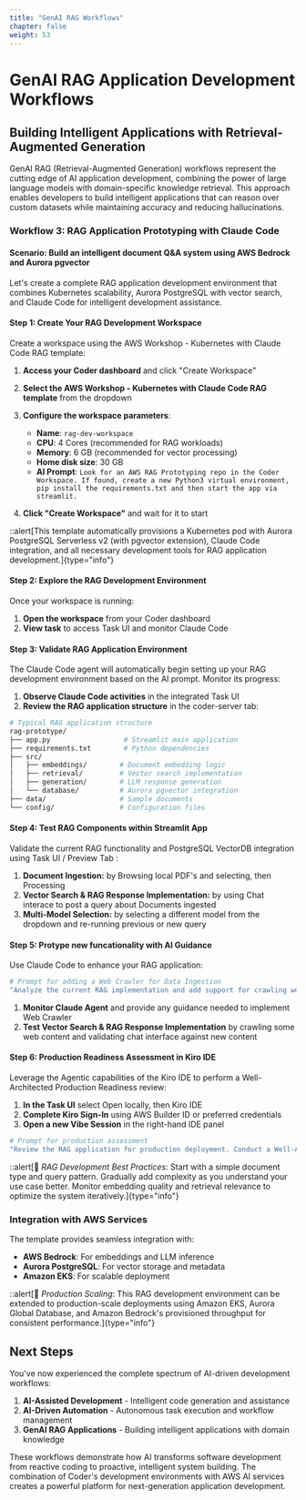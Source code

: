 ```yaml
---
title: "GenAI RAG Workflows"
chapter: false
weight: 53
---
```


# GenAI RAG Application Development Workflows

## Building Intelligent Applications with Retrieval-Augmented Generation

GenAI RAG (Retrieval-Augmented Generation) workflows represent the cutting edge of AI application development, combining the power of large language models with domain-specific knowledge retrieval. This approach enables developers to build intelligent applications that can reason over custom datasets while maintaining accuracy and reducing hallucinations.

### Workflow 3: RAG Application Prototyping with Claude Code
#### Scenario: Build an intelligent document Q&A system using AWS Bedrock and Aurora pgvector

Let's create a complete RAG application development environment that combines Kubernetes scalability, Aurora PostgreSQL with vector search, and Claude Code for intelligent development assistance.

#### Step 1: Create Your RAG Development Workspace

Create a workspace using the AWS Workshop - Kubernetes with Claude Code RAG template:
1. **Access your Coder dashboard** and click "Create Workspace"
2. **Select the AWS Workshop - Kubernetes with Claude Code RAG template** from the dropdown
3. **Configure the workspace parameters**:
   - **Name**: `rag-dev-workspace`
   - **CPU**: 4 Cores (recommended for RAG workloads)
   - **Memory**: 6 GB (recommended for vector processing)
   - **Home disk size**: 30 GB
   - **AI Prompt**: `Look for an AWS RAG Prototyping repo in the Coder Workspace. If found, create a new Python3 virtual environment, pip install the requirements.txt and then start the app via streamlit.`

4. **Click "Create Workspace"** and wait for it to start

::alert[This template automatically provisions a Kubernetes pod with Aurora PostgreSQL Serverless v2 (with pgvector extension), Claude Code integration, and all necessary development tools for RAG application development.]{type="info"}

#### Step 2: Explore the RAG Development Environment

Once your workspace is running:

1. **Open the workspace** from your Coder dashboard
2. **View task** to access Task UI and monitor Claude Code

#### Step 3: Validate RAG Application Environment

The Claude Code agent will automatically begin setting up your RAG development environment based on the AI prompt. Monitor its progress:

1. **Observe Claude Code activities** in the integrated Task UI
2. **Review the RAG application structure** in the coder-server tab:

```bash
# Typical RAG application structure
rag-prototype/
├── app.py                  # Streamlit main application
├── requirements.txt        # Python dependencies
├── src/
│   ├── embeddings/        # Document embedding logic
│   ├── retrieval/         # Vector search implementation
│   ├── generation/        # LLM response generation
│   └── database/          # Aurora pgvector integration
├── data/                  # Sample documents
└── config/                # Configuration files
```

#### Step 4: Test RAG Components within Streamlit App

Validate the current RAG functionality and PostgreSQL VectorDB integration using Task UI / Preview Tab :

1. **Document Ingestion:** by Browsing local PDF's and selecting, then Processing 
2. **Vector Search & RAG Response Implementation:** by using Chat interace to post a query about Documents ingested
3. **Multi-Model Selection:** by selecting a different model from the dropdown and re-running previous or new query

#### Step 5: Protype new funcationality with AI Guidance

Use Claude Code to enhance your RAG application:

```bash
# Prompt for adding a Web Crawler for Data Ingestion
"Analyze the current RAG implementation and add support for crawling web pages to ingest additional data into the PostgreSQL Vector Knowledgebase.  Limit the number of web pages that could be ingested to 100, and maximum link depth of 4.  Process the data in chunks and ensure appropriate error handling and basic import progress tracking is available in the UI."
```
1. **Monitor Claude Agent** and provide any guidance needed to implement Web Crawler
2. **Test Vector Search & RAG Response Implementation** by crawling some web content and validating chat interface against new content


#### Step 6: Production Readiness Assessment in Kiro IDE

Leverage the Agentic capabilities of the Kiro IDE to perform a Well-Architected Production Readiness review:

1. **In the Task UI** select Open locally, then Kiro IDE
2. **Complete Kiro Sign-In** using AWS Builder ID or preferred credentials
3. **Open a new Vibe Session** in the right-hand IDE panel
```bash
# Prompt for production assessment
"Review the RAG application for production deployment. Conduct a Well-Architected review, checking for security best practices, error handling, logging, monitoring, scalability considerations, and AWS service integration patterns. Provide a deployment checklist."
```

::alert[🧠 *RAG Development Best Practices*: Start with a simple document type and query pattern. Gradually add complexity as you understand your use case better. Monitor embedding quality and retrieval relevance to optimize the system iteratively.]{type="info"}

### Integration with AWS Services

The template provides seamless integration with:
- **AWS Bedrock**: For embeddings and LLM inference
- **Aurora PostgreSQL**: For vector storage and metadata
- **Amazon EKS**: For scalable deployment

::alert[🚀 *Production Scaling*: This RAG development environment can be extended to production-scale deployments using Amazon EKS, Aurora Global Database, and Amazon Bedrock's provisioned throughput for consistent performance.]{type="info"}

## Next Steps

You've now experienced the complete spectrum of AI-driven development workflows:
1. **AI-Assisted Development** - Intelligent code generation and assistance
2. **AI-Driven Automation** - Autonomous task execution and workflow management  
3. **GenAI RAG Applications** - Building intelligent applications with domain knowledge

These workflows demonstrate how AI transforms software development from reactive coding to proactive, intelligent system building. The combination of Coder's development environments with AWS AI services creates a powerful platform for next-generation application development.
